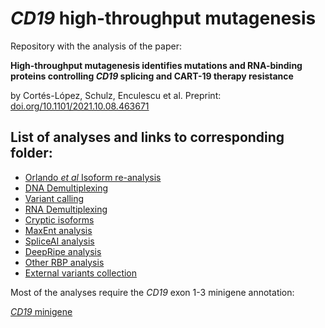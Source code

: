 # _CD19_ high-throughput mutagenesis 

Repository with the analysis of the paper:

**High-throughput mutagenesis identifies mutations and RNA-binding proteins controlling _CD19_ splicing and CART-19 therapy resistance** 

by Cortés-López, Schulz, Enculescu et al.
Preprint: 
[doi.org/10.1101/2021.10.08.463671](https://doi.org/10.1101/2021.10.08.463671)



## List of analyses and links to corresponding folder: 

- [Orlando _et al_ Isoform re-analysis](Orlando_re-analysis)
- [DNA Demultiplexing](demultiplexing_scripts/DNAseq)
- [Variant calling](VariantCalling_DNAseq)
- [RNA Demultiplexing](demultiplexing_scripts/RNAseq)
- [Cryptic isoforms](CrypticIsoforms)
- [MaxEnt analysis](MaxEnt_analysis)
- [SpliceAI analysis](SpliceAI_analysis)
- [DeepRipe analysis](RBP_predictions/DeepRipe_analysis/)
- [Other RBP analysis](RBP_predictions)
- [External variants collection](External_variant_data_collection)


Most of the analyses require the _CD19_ exon 1-3 minigene annotation:

[_CD19_ minigene](minigene_annotation)
